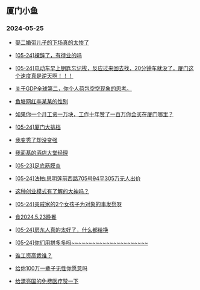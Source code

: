 ## 厦门小鱼 
### 2024-05-25

+ [娶二婚带儿子的下场真的太惨了](http://bbs.xmfish.com/read-htm-tid-18194939.html)

+ [[05-24]裸辞了，有待业的吗](http://bbs.xmfish.com/read-htm-tid-18194900.html)

+ [[05-24]电动车早上钥匙忘记拔，反应过来回去找，20分钟车就没了，厦门这个速度真是逆天啊！！！](http://bbs.xmfish.com/read-htm-tid-18194999.html)

+ [关于GDP全球第二，你个人荷包空空现象的思考。](http://bbs.xmfish.com/read-htm-tid-18194877.html)

+ [鱼塘网红李某某的性别](http://bbs.xmfish.com/read-htm-tid-18194961.html)

+ [如果你一个月工资一万块，工作十年赞了一百万你会买在厦门哪里？](http://bbs.xmfish.com/read-htm-tid-18194882.html)

+ [[05-24]厦门大排档](http://bbs.xmfish.com/read-htm-tid-18194950.html)

+ [我变秃了却没变强](http://bbs.xmfish.com/read-htm-tid-18194981.html)

+ [我面基的酒店大堂经理](http://bbs.xmfish.com/read-htm-tid-18195109.html)

+ [[05-23]足底筋膜炎](http://bbs.xmfish.com/read-htm-tid-18194864.html)

+ [[05-24]法拍:思明莲前西路705号94平305万无人出价](http://bbs.xmfish.com/read-htm-tid-18195122.html)

+ [这种创业模式有了解的大神吗？](http://bbs.xmfish.com/read-htm-tid-18195023.html)

+ [[05-24]亲戚家的2个女孩子为对象的事发愁呀](http://bbs.xmfish.com/read-htm-tid-18194978.html)

+ [食2024.5.23晚餐](http://bbs.xmfish.com/read-htm-tid-18195061.html)

+ [[05-24]房东人真的太好了，什么都给换](http://bbs.xmfish.com/read-htm-tid-18195130.html)

+ [[05-24]你们用拼多多吗~~~~~~~~~~~~~~~~~~~~~~](http://bbs.xmfish.com/read-htm-tid-18195136.html)

+ [谁工资高裁谁？](http://bbs.xmfish.com/read-htm-tid-18195025.html)

+ [给你100万一辈子无性你愿意吗](http://bbs.xmfish.com/read-htm-tid-18195244.html)

+ [给漂亮国的免费医疗赞一下](http://bbs.xmfish.com/read-htm-tid-18195018.html)

